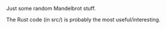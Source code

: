 Just some random Mandelbrot stuff.

The Rust code (in src/) is probably the most useful/interesting.
